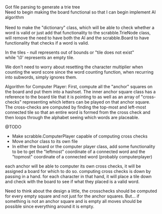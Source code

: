 Got file parsing to generate a trie tree <br>
Need to begin making the board functional so that I can begin implement AI 
algorithm <br>
<br>
Need to make the "dictionary" class, which will be able to check whether 
a word is valid or just add that functionality to the scrabble.TrieNode class, will 
remove the need to have both the AI and the scrabble.Board to have functionality that 
checks if a word is valid.

In the tiles - null represents out of bounds or "tile does not exist" 
<br> while '\0' represents an empty tile. 

We don't need to worry about resetting the character multiplier when counting the 
word score since the word counting function, when recurring into subwords, 
simply ignores them. 

Algorithm for Computer Player: 
First, compute all the "anchor" squares on the board and put them into a hashset.
The inner anchor square class has a reference to the board tile that it is 
pointing to as well as an array of "cross-checks" representing which letters
can be played on that anchor square. 
The cross-checks are computed by finding the top-most and left-most connected
tile so that an entire word is formed from the cross check and then 
loops through the alphabet seeing which words are placeable. 

@TODO 

- Make scrabble.ComputerPlayer capable of computing cross checks 
- Move anchor class to its own file 
- In either the board or the computer player class, add some functionality to be
to get the "leftmost" coordinate of a connected word and the "topmost" coordinate
of a connected word (probably computerplayer) 

each anchor will be able to computer its own cross checks, it will be assigned
a board for which to do so. computing cross checks is down by passing in a 
hand. for each character in that hand, it will place a tile down and 
check with the board to see if what they placed is a valid word. 

Need to think about the design a little, the crosschecks should be computed
for every empty square and not just for the anchor squares. But... if something 
is not an anchor square and is empty all moves should be possible since 
everything around it is empty. 